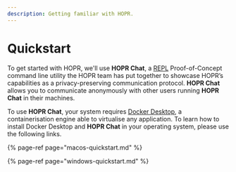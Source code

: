 ```yaml
---
description: Getting familiar with HOPR.
---
```


# Quickstart

To get started with HOPR, we'll use **HOPR Chat**, a [REPL](https://en.wikipedia.org/wiki/Read%E2%80%93eval%E2%80%93print_loop) Proof-of-Concept command line utility the HOPR team has put together to showcase HOPR’s capabilities as a privacy-preserving communication protocol. **HOPR Chat** allows you to communicate anonymously with other users running **HOPR Chat** in their machines.

To use **HOPR Chat**, your system requires [Docker Desktop](https://www.docker.com/products/docker-desktop), a containerisation engine able to virtualise any application. To learn how to install Docker Desktop and **HOPR Chat** in your operating system, please use the following links.

{% page-ref page="macos-quickstart.md" %}

{% page-ref page="windows-quickstart.md" %}

